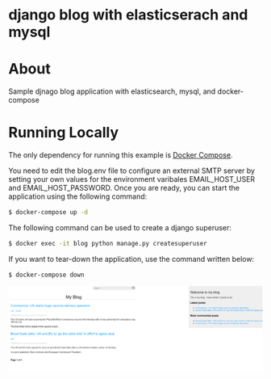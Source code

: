 # django blog with elasticserach and mysql

# About

Sample djnago blog application with elasticsearch, mysql, and docker-compose

# Running Locally
The only dependency for running this example is [Docker Compose][docker].

[docker]: https://docs.docker.com/compose/install/

You need to edit the blog.env file to configure an external SMTP server by setting your own values for the environment varibales EMAIL_HOST_USER and EMAIL_HOST_PASSWORD. Once you are ready, you can start the application using the following command:

```sh
$ docker-compose up -d
```
The following command can be used to create a django superuser:

```sh
$ docker exec -it blog python manage.py createsuperuser
```

If you want to tear-down the application, use the command written below:

```sh
$ docker-compose down
```

![Screenshot](django-blog.PNG)


